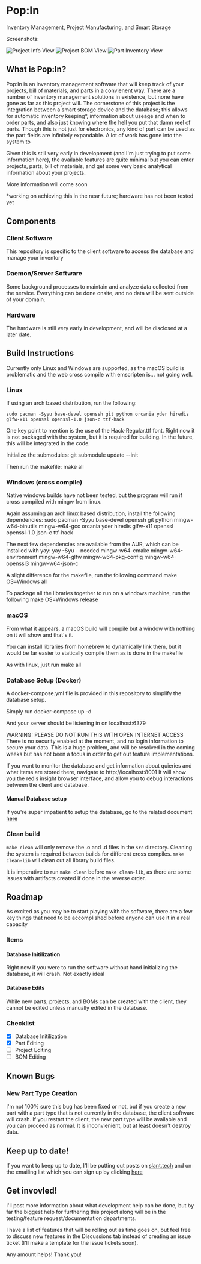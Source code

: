 # Pop:In
Inventory Management, Project Manufacturing, and Smart Storage

Screenshots:

![Project Info View](docs/Project_View_Info.png "Project Info View")
![Project BOM View](docs/Project_View_BOM.png "Project BOM View")
![Part Inventory View](docs/Part_View_Inventory.png "Part Inventory View")

## What is Pop:In?
Pop:In is an inventory management software that will keep track of your projects, bill of materials, and parts in a convienent way. There are a number of inventory management solutions in existence, but none have gone as far as this project will.
The cornerstone of this project is the integration between a smart storage device and the database; this allows for automatic inventory keeping*, information about useage and when to order parts, and also just knowing where the hell you put that damn reel of parts.
Though this is not just for electronics, any kind of part can be used as the part fields are infinitely expandable. A lot of work has gone into the system to 


Given this is still very early in development (and I'm just trying to put some information here), the available features are quite minimal but you can enter projects, parts, bill of materials, and get some very basic analytical information about your projects.

More information will come soon

*working on achieving this in the near future; hardware has not been tested yet

## Components

### Client Software
This repository is specific to the client software to access the database and manage your inventory

### Daemon/Server Software
Some background processes to maintain and analyze data collected from the service. Everything can be done onsite, and no data will be sent outside of your domain.

### Hardware
The hardware is still very early in development, and will be disclosed at a later date.

## Build Instructions
Currently only Linux and Windows are supported, as the macOS build is problematic and the web cross compile with emscripten is... not going well. 

### Linux
If using an arch based distribution, run the following:

    sudo pacman -Syyu base-devel openssh git python orcania yder hiredis glfw-x11 openssl openssl-1.0 json-c ttf-hack

One key point to mention is the use of the Hack-Regular.ttf font. Right now it is not packaged with the system, but it is required for building. In the future, this will be integrated in the code.

Initialize the submodules:
    git submodule update --init

Then run the makefile:
    make all

### Windows (cross compile)
Native windows builds have not been tested, but the program will run if cross compiled with mingw from linux.

Again assuming an arch linux based distribution, install the following dependencies:
    sudo pacman -Syyu base-devel openssh git python mingw-w64-binutils mingw-w64-gcc orcania yder hiredis glfw-x11 openssl openssl-1.0 json-c ttf-hack

The next few dependencies are available from the AUR, which can be installed with yay:
    yay -Syu --needed mingw-w64-cmake mingw-w64-environment mingw-w64-glfw mingw-w64-pkg-config mingw-w64-openssl3 mingw-w64-json-c

A slight difference for the makefile, run the following command
    make OS=Windows all

To package all the libraries together to run on a windows machine, run the following
    make OS=Windows release

### macOS
From what it appears, a macOS build will compile but a window with nothing on it will show and that's it.

You can install libraries from homebrew to dynamically link them, but it would be far easier to statically compile them as is done in the makefile

As with linux, just run 
    make all

### Database Setup (Docker)
A docker-compose.yml file is provided in this repository to simplify the database setup.

Simply run
    docker-compose up -d

And your server should be listening in on localhost:6379

WARNING: PLEASE DO NOT RUN THIS WITH OPEN INTERNET ACCESS
There is no security enabled at the moment, and no login information to secure your data. This is a huge problem, and will be resolved in the coming weeks but has not been a focus in order to get out feature implementations.

If you want to monitor the database and get information about quieries and what items are stored there, navigate to http://localhost:8001
It will show you the redis insight browser interface, and allow you to debug interactions between the client and database.

#### Manual Database setup
If you're super impatient to setup the database, go to the related document [here](docs/Manual_Database_Setup.md)

### Clean build
`make clean` will only remove the .o and .d files in the `src` directory. Cleaning the system is required 
between builds for different cross compiles. `make clean-lib` will clean out all library build files.

It is imperative to run `make clean` before `make clean-lib`, as there are some issues with artifacts created if done in the reverse order.

## Roadmap

As excited as you may be to start playing with the software, there are a few key things that need to be accomplished before anyone can use it in a real capacity

### Items
#### Database Initilization
Right now if you were to run the software without hand initializing the database, it will crash. Not exactly ideal

#### Database Edits
While new parts, projects, and BOMs can be created with the client, they cannot be edited unless manually edited in the database.

### Checklist

- [x] Database Initilization
- [x] Part Editing
- [ ] Project Editing
- [ ] BOM Editing

## Known Bugs

### New Part Type Creation
I'm not 100% sure this bug has been fixed or not, but if you create a new part with a part type that is not currently in the database, the client software will crash. If you restart the client, the new part type will be available and you can proceed as normal. It is inconvienient, but at least doesn't destroy data.


## Keep up to date!

If you want to keep up to date, I'll be putting out posts on [slant.tech](http://slant.tech) and on the emailing list which you can sign up by clicking [here](http://listmonk.slant.tech/subscription/form)

## Get invovled!
I'll post more information about what development help can be done, but by far the biggest help for furthering this project along will be in the testing/feature request/documentation departments.

I have a list of features that will be rolling out as time goes on, but feel free to discuss new features in the Discussions tab instead of creating an issue ticket (I'll make a template for the issue tickets soon).

Any amount helps! Thank you!
